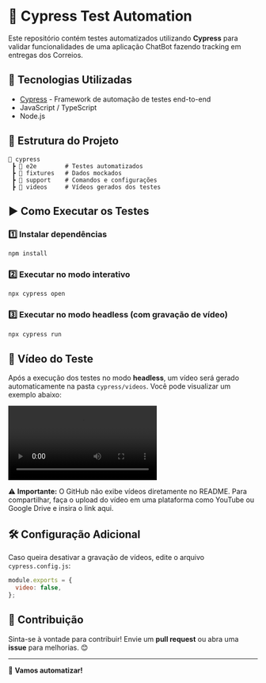 # 📌 Cypress Test Automation

Este repositório contém testes automatizados utilizando **Cypress** para validar funcionalidades de uma aplicação ChatBot fazendo tracking em entregas dos Correios.

## 🚀 Tecnologias Utilizadas
- [Cypress](https://www.cypress.io/) - Framework de automação de testes end-to-end
- JavaScript / TypeScript
- Node.js

## 📂 Estrutura do Projeto
```
📁 cypress
 ┣ 📂 e2e        # Testes automatizados
 ┣ 📂 fixtures   # Dados mockados
 ┣ 📂 support    # Comandos e configurações
 ┣ 📂 videos     # Vídeos gerados dos testes
```

## ▶️ Como Executar os Testes

### 1️⃣ Instalar dependências
```sh
npm install
```

### 2️⃣ Executar no modo interativo
```sh
npx cypress open
```

### 3️⃣ Executar no modo headless (com gravação de vídeo)
```sh
npx cypress run
```

## 🎥 Vídeo do Teste
Após a execução dos testes no modo **headless**, um vídeo será gerado automaticamente na pasta `cypress/videos`. Você pode visualizar um exemplo abaixo:

![Vídeo do Teste](cypress/videos/tracking.cy.js.mp4)

⚠️ **Importante:** O GitHub não exibe vídeos diretamente no README. Para compartilhar, faça o upload do vídeo em uma plataforma como YouTube ou Google Drive e insira o link aqui.

## 🛠️ Configuração Adicional
Caso queira desativar a gravação de vídeos, edite o arquivo `cypress.config.js`:
```js
module.exports = {
  video: false,
};
```

## 📌 Contribuição
Sinta-se à vontade para contribuir! Envie um **pull request** ou abra uma **issue** para melhorias. 😊

---

🚀 **Vamos automatizar!**

